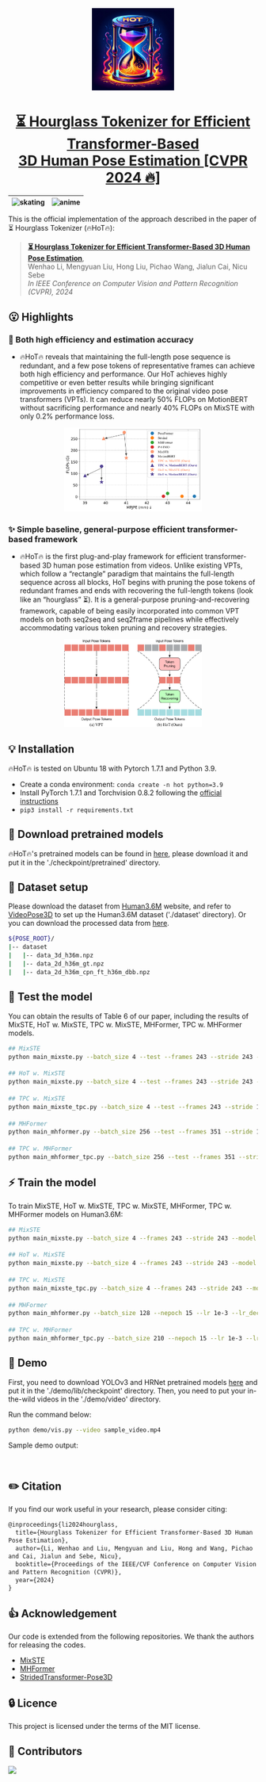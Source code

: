 
<div align="center"><img src="figure/logo.png" width="33%"></div>

<h1 align="center"> <a href="https://arxiv.org/pdf/2311.12028">⏳ Hourglass Tokenizer for Efficient Transformer-Based <br> 3D Human Pose Estimation [CVPR 2024 🔥]</a></h1>

<!-- <h1 align="center">⏳ Hourglass Tokenizer for Efficient Transformer-Based <br> 3D Human Pose Estimation [CVPR 2024 🔥]</h1> -->

| ![skating](figure/skating.gif)  | ![anime](figure/dancing.gif) |
| ------------- | ------------- |

This is the official implementation of the approach described in the paper of ⏳ Hourglass Tokenizer (🔥HoT🔥):

> [**⏳ Hourglass Tokenizer for Efficient Transformer-Based 3D Human Pose Estimation**](https://arxiv.org/pdf/2311.12028),            
> Wenhao Li, Mengyuan Liu, Hong Liu, Pichao Wang, Jialun Cai, Nicu Sebe             
> *In IEEE Conference on Computer Vision and Pattern Recognition (CVPR), 2024*

## 😮 Highlights

### 🚀 Both high efficiency and estimation accuracy
- 🔥HoT🔥 reveals that maintaining the full-length pose sequence is redundant, and a few pose tokens of representative frames can achieve both high efficiency and performance. 
Our HoT achieves highly competitive or even better results while bringing significant improvements in efficiency compared to the original video pose transformers (VPTs). 
It can reduce nearly 50% FLOPs on MotionBERT without sacrificing performance and nearly 40% FLOPs on MixSTE with only 0.2% performance loss. 

<p align="center"><img src="figure/flops.png" width="55%" alt="" /></p>

### ✨ Simple baseline, general-purpose efficient transformer-based framework
- 🔥HoT🔥 is the first plug-and-play framework for efficient transformer-based 3D human pose estimation from videos. 
Unlike existing VPTs, which follow a “rectangle” paradigm that maintains the full-length sequence across all blocks, HoT begins with pruning the pose tokens of redundant frames and ends with recovering the full-length tokens (look like an “hourglass” ⏳). 
It is a general-purpose pruning-and-recovering framework, capable of being easily incorporated into common VPT models on both seq2seq and seq2frame pipelines while effectively accommodating various token pruning and recovery strategies. 

<p align="center"><img src="figure/pipeline.png" width="55%" alt="" /></p>

## 💡 Installation

🔥HoT🔥 is tested on Ubuntu 18 with Pytorch 1.7.1 and Python 3.9. 
- Create a conda environment: ```conda create -n hot python=3.9```
- Install PyTorch 1.7.1 and Torchvision 0.8.2 following the [official instructions](https://pytorch.org/)
- ```pip3 install -r requirements.txt```

## 🐳 Download pretrained models

🔥HoT🔥's pretrained models can be found in [here](https://drive.google.com/drive/folders/1Mr00vyPXMnAX2lA4r1r2L3nR1bR4wvoN?usp=drive_link), please download it and put it in the './checkpoint/pretrained' directory. 
  
## 🤖 Dataset setup

Please download the dataset from [Human3.6M](http://vision.imar.ro/human3.6m/) website, and refer to [VideoPose3D](https://github.com/facebookresearch/VideoPose3D) to set up the Human3.6M dataset ('./dataset' directory). 
Or you can download the processed data from [here](https://drive.google.com/drive/folders/112GPdRC9IEcwcJRyrLJeYw9_YV4wLdKC?usp=sharing). 

```bash
${POSE_ROOT}/
|-- dataset
|   |-- data_3d_h36m.npz
|   |-- data_2d_h36m_gt.npz
|   |-- data_2d_h36m_cpn_ft_h36m_dbb.npz
```

## 🚅 Test the model

You can obtain the results of Table 6 of our paper, including the results of MixSTE, HoT w. MixSTE, TPC w. MixSTE, MHFormer, TPC w. MHFormer models. 

```bash
## MixSTE
python main_mixste.py --batch_size 4 --test --frames 243 --stride 243 --model mixste.mixste --previous_dir 'checkpoint/pretrained/mixste' 

## HoT w. MixSTE
python main_mixste.py --batch_size 4 --test --frames 243 --stride 243 --model mixste.hot_mixste --token_num 81 --layer_index 3 --previous_dir 'checkpoint/pretrained/hot_mixste' 

## TPC w. MixSTE
python main_mixste_tpc.py --batch_size 4 --test --frames 243 --stride 1 --model mixste.tpc_mixste --token_num 61 --layer_index 7 --previous_dir 'checkpoint/pretrained/tpc_mixste' 

## MHFormer
python main_mhformer.py --batch_size 256 --test --frames 351 --stride 1 --model mhformer.mhformer --previous_dir 'checkpoint/pretrained/mhformer'

## TPC w. MHFormer
python main_mhformer_tpc.py --batch_size 256 --test --frames 351 --stride 1 --model mhformer.tpc_mhformer --token_num 117 --layer_index 1 --previous_dir 'checkpoint/pretrained/tpc_mhformer' 
```

## ⚡ Train the model

To train MixSTE, HoT w. MixSTE, TPC w. MixSTE, MHFormer, TPC w. MHFormer models on Human3.6M:

```bash
## MixSTE
python main_mixste.py --batch_size 4 --frames 243 --stride 243 --model mixste.mixste

## HoT w. MixSTE
python main_mixste.py --batch_size 4 --frames 243 --stride 243 --model mixste.hot_mixste --token_num 81 --layer_index 3 

## TPC w. MixSTE
python main_mixste_tpc.py --batch_size 4 --frames 243 --stride 243 --model mixste.tpc_mixste --token_num 61 --layer_index 7

## MHFormer
python main_mhformer.py --batch_size 128 --nepoch 15 --lr 1e-3 --lr_decay_epoch 5 --lr_decay 0.95 --frames 351 --stride 1 --model mhformer.mhformer

## TPC w. MHFormer
python main_mhformer_tpc.py --batch_size 210 --nepoch 15 --lr 1e-3 --lr_decay_epoch 5 --lr_decay 0.95 --frames 351 --stride 1 --model mhformer.tpc_mhformer --token_num 117 --layer_index 1
```

## 🤗 Demo
First, you need to download YOLOv3 and HRNet pretrained models [here](https://drive.google.com/drive/folders/1_ENAMOsPM7FXmdYRbkwbFHgzQq_B_NQA?usp=sharing) and put it in the './demo/lib/checkpoint' directory. 
Then, you need to put your in-the-wild videos in the './demo/video' directory. 

Run the command below:
```bash
python demo/vis.py --video sample_video.mp4
```

Sample demo output:

<p align="center"><img src="figure/sample_video.gif" width="60%" alt="" /></p>

## ✏️ Citation

If you find our work useful in your research, please consider citing:

    @inproceedings{li2024hourglass,
      title={Hourglass Tokenizer for Efficient Transformer-Based 3D Human Pose Estimation},
      author={Li, Wenhao and Liu, Mengyuan and Liu, Hong and Wang, Pichao and Cai, Jialun and Sebe, Nicu},
      booktitle={Proceedings of the IEEE/CVF Conference on Computer Vision and Pattern Recognition (CVPR)},
      year={2024}
    }

## 👍 Acknowledgement

Our code is extended from the following repositories. We thank the authors for releasing the codes. 

- [MixSTE](https://github.com/JinluZhang1126/MixSTE)
- [MHFormer](https://github.com/Vegetebird/MHFormer)
- [StridedTransformer-Pose3D](https://github.com/Vegetebird/StridedTransformer-Pose3D)

## 🔒 Licence

This project is licensed under the terms of the MIT license.

## 🤝 Contributors

<a href="https://github.com/NationalGAILab/HoT/graphs/contributors">
  <img src="https://contrib.rocks/image?repo=NationalGAILab/HoT" />
</a>